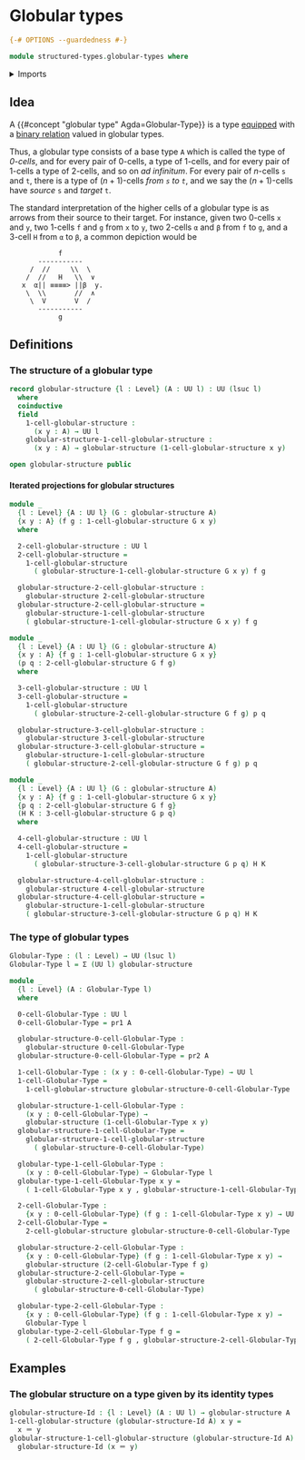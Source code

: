 # Globular types

```agda
{-# OPTIONS --guardedness #-}

module structured-types.globular-types where
```

<details><summary>Imports</summary>

```agda
open import foundation.dependent-pair-types
open import foundation.identity-types
open import foundation.universe-levels
```

</details>

## Idea

A {{#concept "globular type" Agda=Globular-Type}} is a type
[equipped](foundation.structure.md) with a
[binary relation](foundation.binary-relations.md) valued in globular types.

Thus, a globular type consists of a base type `A` which is called the type of
_$0$-cells_, and for every pair of $0$-cells, a type of $1$-cells, and for every
pair of $1$-cells a type of $2$-cells, and so on _ad infinitum_. For every pair
of $n$-cells `s` and `t`, there is a type of $(n+1)$-cells _from `s` to `t`_,
and we say the $(n+1)$-cells have _source_ `s` and _target_ `t`.

The standard interpretation of the higher cells of a globular type is as arrows
from their source to their target. For instance, given two $0$-cells `x` and
`y`, two $1$-cells `f` and `g` from `x` to `y`, two $2$-cells `α` and `β` from
`f` to `g`, and a $3$-cell `H` from `α` to `β`, a common depiction would be

```text
            f
       -----------
     /  //     \\  \
    /  //   H   \\  ∨
   x  α|| ≡≡≡≡> ||β  y.
    \  \\       //  ∧
     \  V       V  /
       -----------
            g
```

## Definitions

### The structure of a globular type

```agda
record globular-structure {l : Level} (A : UU l) : UU (lsuc l)
  where
  coinductive
  field
    1-cell-globular-structure :
      (x y : A) → UU l
    globular-structure-1-cell-globular-structure :
      (x y : A) → globular-structure (1-cell-globular-structure x y)

open globular-structure public
```

#### Iterated projections for globular structures

```agda
module _
  {l : Level} {A : UU l} (G : globular-structure A)
  {x y : A} (f g : 1-cell-globular-structure G x y)
  where

  2-cell-globular-structure : UU l
  2-cell-globular-structure =
    1-cell-globular-structure
      ( globular-structure-1-cell-globular-structure G x y) f g

  globular-structure-2-cell-globular-structure :
    globular-structure 2-cell-globular-structure
  globular-structure-2-cell-globular-structure =
    globular-structure-1-cell-globular-structure
    ( globular-structure-1-cell-globular-structure G x y) f g

module _
  {l : Level} {A : UU l} (G : globular-structure A)
  {x y : A} {f g : 1-cell-globular-structure G x y}
  (p q : 2-cell-globular-structure G f g)
  where

  3-cell-globular-structure : UU l
  3-cell-globular-structure =
    1-cell-globular-structure
      ( globular-structure-2-cell-globular-structure G f g) p q

  globular-structure-3-cell-globular-structure :
    globular-structure 3-cell-globular-structure
  globular-structure-3-cell-globular-structure =
    globular-structure-1-cell-globular-structure
    ( globular-structure-2-cell-globular-structure G f g) p q

module _
  {l : Level} {A : UU l} (G : globular-structure A)
  {x y : A} {f g : 1-cell-globular-structure G x y}
  {p q : 2-cell-globular-structure G f g}
  (H K : 3-cell-globular-structure G p q)
  where

  4-cell-globular-structure : UU l
  4-cell-globular-structure =
    1-cell-globular-structure
      ( globular-structure-3-cell-globular-structure G p q) H K

  globular-structure-4-cell-globular-structure :
    globular-structure 4-cell-globular-structure
  globular-structure-4-cell-globular-structure =
    globular-structure-1-cell-globular-structure
    ( globular-structure-3-cell-globular-structure G p q) H K
```

### The type of globular types

```agda
Globular-Type : (l : Level) → UU (lsuc l)
Globular-Type l = Σ (UU l) globular-structure

module _
  {l : Level} (A : Globular-Type l)
  where

  0-cell-Globular-Type : UU l
  0-cell-Globular-Type = pr1 A

  globular-structure-0-cell-Globular-Type :
    globular-structure 0-cell-Globular-Type
  globular-structure-0-cell-Globular-Type = pr2 A

  1-cell-Globular-Type : (x y : 0-cell-Globular-Type) → UU l
  1-cell-Globular-Type =
    1-cell-globular-structure globular-structure-0-cell-Globular-Type

  globular-structure-1-cell-Globular-Type :
    (x y : 0-cell-Globular-Type) →
    globular-structure (1-cell-Globular-Type x y)
  globular-structure-1-cell-Globular-Type =
    globular-structure-1-cell-globular-structure
      ( globular-structure-0-cell-Globular-Type)

  globular-type-1-cell-Globular-Type :
    (x y : 0-cell-Globular-Type) → Globular-Type l
  globular-type-1-cell-Globular-Type x y =
    ( 1-cell-Globular-Type x y , globular-structure-1-cell-Globular-Type x y)

  2-cell-Globular-Type :
    {x y : 0-cell-Globular-Type} (f g : 1-cell-Globular-Type x y) → UU l
  2-cell-Globular-Type =
    2-cell-globular-structure globular-structure-0-cell-Globular-Type

  globular-structure-2-cell-Globular-Type :
    {x y : 0-cell-Globular-Type} (f g : 1-cell-Globular-Type x y) →
    globular-structure (2-cell-Globular-Type f g)
  globular-structure-2-cell-Globular-Type =
    globular-structure-2-cell-globular-structure
      ( globular-structure-0-cell-Globular-Type)

  globular-type-2-cell-Globular-Type :
    {x y : 0-cell-Globular-Type} (f g : 1-cell-Globular-Type x y) →
    Globular-Type l
  globular-type-2-cell-Globular-Type f g =
    ( 2-cell-Globular-Type f g , globular-structure-2-cell-Globular-Type f g)
```

## Examples

### The globular structure on a type given by its identity types

```agda
globular-structure-Id : {l : Level} (A : UU l) → globular-structure A
1-cell-globular-structure (globular-structure-Id A) x y =
  x ＝ y
globular-structure-1-cell-globular-structure (globular-structure-Id A) x y =
  globular-structure-Id (x ＝ y)
```
